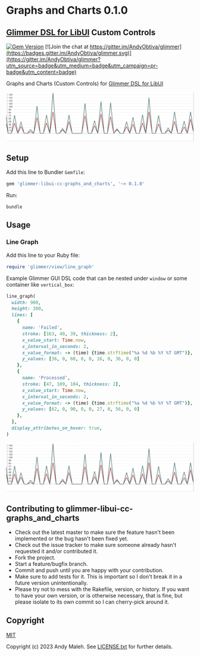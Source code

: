 # Graphs and Charts 0.1.0
## [Glimmer DSL for LibUI](https://github.com/AndyObtiva/glimmer-dsl-libui) Custom Controls
[![Gem Version](https://badge.fury.io/rb/glimmer-libui-cc-graphs_and_charts.svg)](http://badge.fury.io/rb/glimmer-libui-cc-graphs_and_charts)
[![Join the chat at https://gitter.im/AndyObtiva/glimmer](https://badges.gitter.im/AndyObtiva/glimmer.svg)](https://gitter.im/AndyObtiva/glimmer?utm_source=badge&utm_medium=badge&utm_campaign=pr-badge&utm_content=badge)

Graphs and Charts (Custom Controls) for [Glimmer DSL for LibUI](https://github.com/AndyObtiva/glimmer-dsl-libui)

![line graph](/screenshots/glimmer-libui-cc-graphs_and_charts-mac-line-graph.png)

## Setup

Add this line to Bundler `Gemfile`:

```ruby
gem 'glimmer-libui-cc-graphs_and_charts', '~> 0.1.0'
```

Run:

```
bundle
```

## Usage

### Line Graph

Add this line to your Ruby file:

```ruby
require 'glimmer/view/line_graph'
```

Example Glimmer GUI DSL code that can be nested under `window` or some container like `vertical_box`:

```ruby
line_graph(
  width: 900,
  height: 300,
  lines: [
    {
      name: 'Failed',
      stroke: [163, 40, 39, thickness: 2],
      x_value_start: Time.now,
      x_interval_in_seconds: 2,
      x_value_format: -> (time) {time.strftime("%a %d %b %Y %T GMT")},
      y_values: [36, 0, 60, 0, 0, 16, 0, 36, 0, 0]
    },
    {
      name: 'Processed',
      stroke: [47, 109, 104, thickness: 2],
      x_value_start: Time.now,
      x_interval_in_seconds: 2,
      x_value_format: -> (time) {time.strftime("%a %d %b %Y %T GMT")},
      y_values: [62, 0, 90, 0, 0, 27, 0, 56, 0, 0]
    },
  ],
  display_attributes_on_hover: true,
)
```

![line graph](/screenshots/glimmer-libui-cc-graphs_and_charts-mac-line-graph.png)

Contributing to glimmer-libui-cc-graphs_and_charts
------------------------------------------

-   Check out the latest master to make sure the feature hasn't been
    implemented or the bug hasn't been fixed yet.
-   Check out the issue tracker to make sure someone already hasn't
    requested it and/or contributed it.
-   Fork the project.
-   Start a feature/bugfix branch.
-   Commit and push until you are happy with your contribution.
-   Make sure to add tests for it. This is important so I don't break it
    in a future version unintentionally.
-   Please try not to mess with the Rakefile, version, or history. If
    you want to have your own version, or is otherwise necessary, that
    is fine, but please isolate to its own commit so I can cherry-pick
    around it.

Copyright
---------

[MIT](LICENSE.txt)

Copyright (c) 2023 Andy Maleh. See
[LICENSE.txt](LICENSE.txt) for further details.
